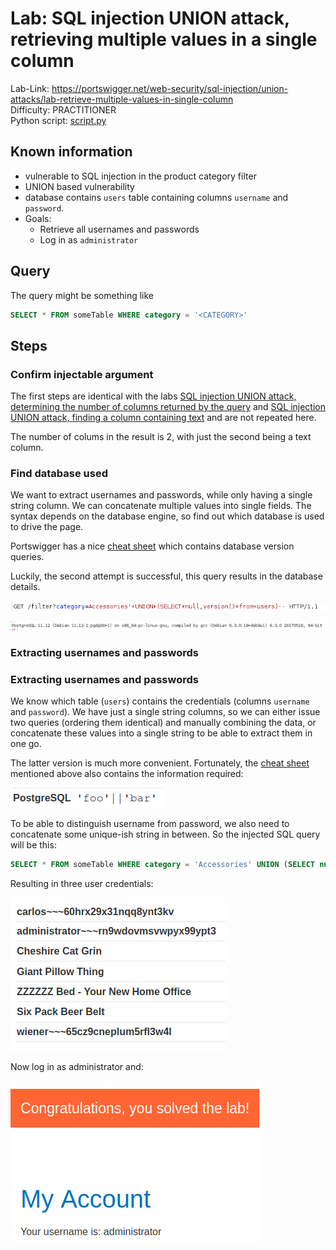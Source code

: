 # Lab: SQL injection UNION attack, retrieving multiple values in a single column

Lab-Link: <https://portswigger.net/web-security/sql-injection/union-attacks/lab-retrieve-multiple-values-in-single-column>  
Difficulty: PRACTITIONER  
Python script: [script.py](script.py)  

## Known information

- vulnerable to SQL injection in the product category filter
- UNION based vulnerability
- database contains `users` table containing columns `username` and `password`.
- Goals:
  - Retrieve all usernames and passwords
  - Log in as `administrator`

## Query

The query might be something like

```sql
SELECT * FROM someTable WHERE category = '<CATEGORY>'
```

## Steps

### Confirm injectable argument

The first steps are identical with the labs [SQL injection UNION attack, determining the number of columns returned by the query](../SQL_injection_UNION_attack,_determining_the_number_of_columns_returned_by_the_query/README.md) and [SQL injection UNION attack, finding a column containing text](../SQL_injection_UNION_attack,_finding_a_column_containing_text/README.md) and are not repeated here.

The number of colums in the result is 2, with just the second being a text column.

### Find database used

We want to extract usernames and passwords, while only having a single string column. We can concatenate multiple values into single fields. The syntax depends on the database engine, so find out which database is used to drive the page.

Portswigger has a nice [cheat sheet](https://portswigger.net/web-security/sql-injection/cheat-sheet) which contains database version queries.

Luckily, the second attempt is successful, this query results in the database details.

![database version query](img/db_query.png)

![database used](img/db_used.png)

### Extracting usernames and passwords



### Extracting usernames and passwords

We know which table (`users`) contains the credentials (columns `username` and `password`). We have just a single string columns, so we can either issue two queries (ordering them identical) and manually combining the data, or concatenate these values into a single string to be able to extract them in one go.

The latter version is much more convenient. Fortunately, the [cheat sheet](https://portswigger.net/web-security/sql-injection/cheat-sheet) mentioned above also contains the information required:

![cheat sheet content regarding concat](img/postgres_concat_cheatsheet.png)

To be able to distinguish username from password, we also need to concatenate some unique-ish string in between. So the injected SQL query will be this:

```sql
SELECT * FROM someTable WHERE category = 'Accessories' UNION (SELECT null,username || '~~~' || password FROM users)--
```

Resulting in three user credentials:

![credentials](img/credentials.png)

Now log in as administrator and:

![success](img/success.png)
